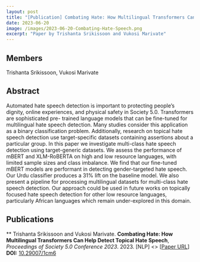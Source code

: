 ```yaml
---
layout: post
title: "[Publication] Combating Hate: How Multilingual Transformers Can Help Detect Topical Hate Speech"
date: 2023-06-20
image: /images/2023-06-20-Combating-Hate-Speech.png
excerpt: "Paper by Trishanta Srikissoon and Vukosi Marivate"
---
```

## Members
Trishanta Srikissoon, Vukosi Marivate

## Abstract
Automated hate speech detection is important to protecting people’s dignity, online experiences, and physical safety in Society 5.0. Transformers are sophisticated pre- trained language models that can be fine-tuned for multilingual hate speech detection. Many studies consider this application as a binary classification problem. Additionally, research on topical hate speech detection use target-specific datasets containing assertions about a particular group. In this paper we investigate multi-class hate speech detection using target-generic datasets. We assess the performance of mBERT and XLM-RoBERTA on high and low resource languages, with limited sample sizes and class imbalance. We find that our fine-tuned mBERT models are performant in detecting gender-targeted hate speech. Our Urdu classifier produces a 31% lift on the baseline model. We also present a pipeline for processing multilingual datasets for multi-class hate speech detection. Our approach could be used in future works on topically focused hate speech detection for other low resource languages, particularly African languages which remain under-explored in this domain.

## Publications
**  Trishanta Srikissoon and  Vukosi Marivate. **Combating Hate: How Multilingual Transformers Can Help Detect Topical Hate Speech**, *Proceedings of Society 5.0 Conference 2023*. 2023. [NLP] <> [[Paper URL](https://easychair.org/publications/paper/28NM)] **DOI:** [10.29007/1cm6](https://dx.doi.org/10.29007/1cm6) 
